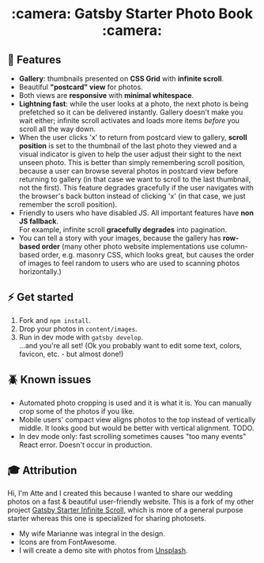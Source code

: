 <h1 align="center">
  :camera: Gatsby Starter Photo Book :camera:
</h1>

## :notebook: Features

- **Gallery**: thumbnails presented on **CSS Grid** with **infinite scroll**.
- Beautiful **"postcard" view** for photos.
- Both views are **responsive** with **minimal whitespace**.
- **Lightning fast**: while the user looks at a photo, the next photo is being prefetched so it can be delivered instantly. Gallery doesn't make you wait either; infinite scroll activates and loads more items _before_ you scroll all the way down.
- When the user clicks 'x' to return from postcard view to gallery, **scroll position** is set to the thumbnail of the last photo they viewed and a visual indicator is given to help the user adjust their sight to the next unseen photo. This is better than simply remembering scroll position, because a user can browse several photos in postcard view before returning to gallery (in that case we want to scroll to the last thumbnail, not the first). This feature degrades gracefully if the user navigates with the browser's back button instead of clicking 'x' (in that case, we just remember the scroll position).
- Friendly to users who have disabled JS. All important features have **non JS fallback**.  
For example, infinite scroll **gracefully degrades** into pagination.
- You can tell a story with your images, because the gallery has **row-based order** (many other photo website implementations use column-based order, e.g. masonry CSS, which looks great, but causes the order of images to feel random to users who are used to scanning photos horizontally.)

## :zap: Get started

1. Fork and `npm install`.
2. Drop your photos in `content/images`.
3. Run in dev mode with `gatsby develop`.  
...and you're all set! (Ok you probably want to edit some text, colors, favicon, etc. - but almost done!)

## :beetle: Known issues

- Automated photo cropping is used and it is what it is. You can manually crop some of the photos if you like.
- Mobile users' compact view aligns photos to the top instead of vertically middle. It looks good but would be better with vertical alignment. TODO.
- In dev mode only: fast scrolling sometimes causes "too many events" React error. Doesn't occur in production.

## 🎓 Attribution

Hi, I'm Atte and I created this because I wanted to share our wedding photos on a fast & beautiful user-friendly website. This is a fork of my other project [Gatsby Starter Infinite Scroll](https://github.com/baobabKoodaa/gatsby-starter-infinite-scroll), which is more of a general purpose starter whereas this one is specialized for sharing photosets. 

- My wife Marianne was integral in the design.
- Icons are from FontAwesome.
- I will create a demo site with photos from [Unsplash](https://unsplash.com).
